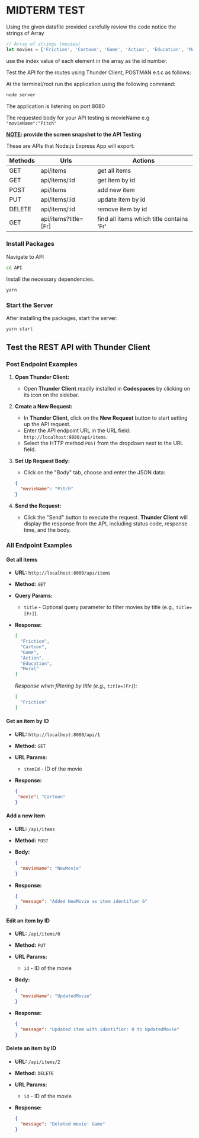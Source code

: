 # MIDTERM TEST

Using the given datafile provided carefully review the code notice the
strings of Array

```js
// Array of strings (movies)
let movies = ['Friction', 'Cartoon', 'Game', 'Action', 'Education', 'Moral'];
```

use the index value of each element in the array as the id number.

Test the API for the routes using Thunder Client, POSTMAN e.t.c as
follows:

At the terminal/root run the application using the following command:

```sh
node server
```

The application is listening on port 8080

The requested body for your API testing is movieName e.g `"movieName":"Pitch"`

**<u>NOTE</u>: provide the screen snapshot to the API Testing**

These are APIs that Node.js Express App will export:

| **Methods** | **Urls** | **Actions** |
|------------|---------------------|---------------------------------------|
| GET | api/items | get all items |
| GET | api/items/:id | get item by id |
| POST | api/items | add new item |
| PUT | api/items/:id | update item by id |
| DELETE | api/items/:id | remove item by id |
| GET | api/items?title=\[Fr\] | find all items which title contains 'Fr' |

### Install Packages

Navigate to API

```sh
cd API
```

Install the necessary dependencies.

```sh
yarn
```

### Start the Server

After installing the packages, start the server:

```sh
yarn start
```

## Test the REST API with Thunder Client

### Post Endpoint Examples

1. **Open Thunder Client:**
   * Open **Thunder Client** readily installed in **Codespaces** by clicking on its icon on the sidebar.

2. **Create a New Request:**
   * In **Thunder Client**, click on the **New Request** button to start setting up the API request.
   * Enter the API endpoint URL in the URL field: `http://localhost:8080/api/items`.
   * Select the HTTP method `POST` from the dropdown next to the URL field.

3. **Set Up Request Body:**
   * Click on the "Body" tab, choose and enter the JSON data:

   ```json
   {
     "movieName": "Pitch"
   }
   ```

4. **Send the Request:**
   * Click the "Send" button to execute the request. **Thunder Client** will display the response from the API, including status code, response time, and the body.

### All Endpoint Examples

#### Get all items

* **URL:** `http://localhost:8080/api/items`
* **Method:** `GET`
* **Query Params:**
  * `title` - Optional query parameter to filter movies by title (e.g., `title=[Fr]`).
* **Response:**

  ```json
  [
    "Friction",
    "Cartoon",
    "Game",
    "Action",
    "Education",
    "Moral"
  ]
  ```

  *Response when filtering by title (e.g., `title=[Fr]`):*

  ```json
  [
    "Friction"
  ]
  ```

#### Get an item by ID

* **URL:** `http://localhost:8080/api/1`
* **Method:** `GET`
* **URL Params:**
  * `itemId` - ID of the movie
* **Response:**

  ```json
  {
   "movie": "Cartoon"
  }
  ```

#### Add a new item

* **URL:** `/api/items`
* **Method:** `POST`
* **Body:**

  ```json
  {
    "movieName": "NewMovie"
  }
  ```

* **Response:**

  ```json
  {
    "message": "Added NewMovie as item identifier 6"
  }
  ```

#### Edit an item by ID

* **URL:** `/api/items/0`
* **Method:** `PUT`
* **URL Params:**
  * `id` - ID of the movie
* **Body:**

  ```json
  {
    "movieName": "UpdatedMovie"
  }
  ```

* **Response:**

  ```json
  {
    "message": "Updated item with identifier: 0 to UpdatedMovie"
  }
  ```

#### Delete an item by ID

* **URL:** `/api/items/2`
* **Method:** `DELETE`
* **URL Params:**
  * `id` - ID of the movie
* **Response:**

  ```json
  {
    "message": "Deleted movie: Game"
  }
  ```
